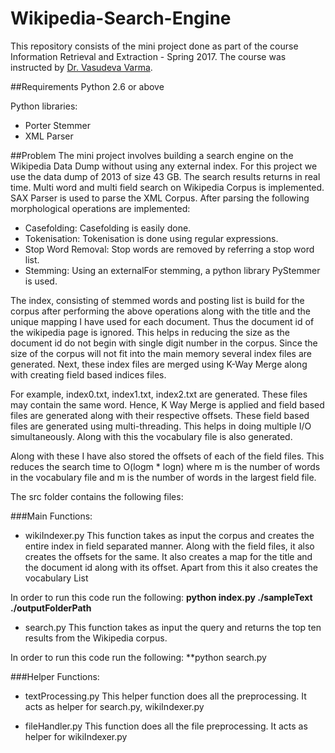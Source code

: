 Wikipedia-Search-Engine
========================

This repository consists of the mini project done as part of the course Information Retrieval and Extraction - Spring 2017. The course was instructed by [Dr. Vasudeva Varma](http://faculty.iiit.ac.in/~vv/Home.html). 

##Requirements
Python 2.6 or above

Python libraries:

* Porter Stemmer
* XML Parser

##Problem
The mini project involves building a search engine on the Wikipedia Data Dump without using any external index. For this project we use the data dump of 2013 of size 43 GB. The search results returns in real time. Multi word and multi field search on Wikipedia Corpus is implemented. SAX Parser is used to parse the XML Corpus. After parsing the following morphological operations are implemented:

* Casefolding: Casefolding is easily done.
* Tokenisation: Tokenisation is done using regular expressions.
* Stop Word Removal: Stop words are removed by referring a stop word list.
* Stemming: Using an externalFor stemming, a python library PyStemmer is used.

The index, consisting of stemmed words and posting list is build for the corpus after performing the above operations along with the title and the unique mapping I have used for each document. Thus the document id of the wikipedia page is ignored. This helps in reducing the size as the document id do not begin with single digit number in the corpus. Since the size of the corpus will not fit into the main memory several index files are generated. Next, these index files are merged using K-Way Merge along with creating field based indices files.

For example, index0.txt, index1.txt, index2.txt are generated. These files may contain the same word. Hence, K Way Merge is applied and field based files are generated along with their respective offsets. These field based files are generated using multi-threading. This helps in doing multiple I/O simultaneously. Along with this the vocabulary file is also generated.

Along with these I have also stored the offsets of each of the field files. This reduces the search time to O(logm * logn) where m is the number of words in the vocabulary file and m is the number of words in the largest field file.

The src folder contains the following files:

###Main Functions:

* wikiIndexer.py
This function takes as input the corpus and creates the entire index in field separated manner. Along with the field files, it also creates the offsets for the same. It also creates a map for the title and the document id along with its offset. Apart from this it also creates the vocabulary List

In order to run this code run the following:
**python index.py ./sampleText ./outputFolderPath**

* search.py
This function takes as input the query and returns the top ten results from the Wikipedia corpus.

In order to run this code run the following:
**python search.py 

###Helper Functions:

* textProcessing.py 
This helper function does all the preprocessing. It acts as helper for search.py, wikiIndexer.py

* fileHandler.py
This function does all the file preprocessing. It acts as helper for wikiIndexer.py
